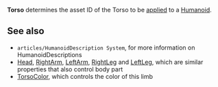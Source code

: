 **Torso** determines the asset ID of the Torso to be [applied](https://developer.roblox.com/en-us/api-reference/function/Humanoid/ApplyDescription) to a [Humanoid](https://developer.roblox.com/en-us/api-reference/class/Humanoid).

See also
--------

*   `articles/HumanoidDescription System`, for more information on HumanoidDescriptions
*   [Head](https://developer.roblox.com/en-us/api-reference/property/HumanoidDescription/Head), [RightArm](https://developer.roblox.com/en-us/api-reference/property/HumanoidDescription/RightArm), [LeftArm](https://developer.roblox.com/en-us/api-reference/property/HumanoidDescription/LeftArm), [RightLeg](https://developer.roblox.com/en-us/api-reference/property/HumanoidDescription/RightLeg) and [LeftLeg](https://developer.roblox.com/en-us/api-reference/property/HumanoidDescription/LeftLeg), which are similar properties that also control body part
*   [TorsoColor](https://developer.roblox.com/en-us/api-reference/property/HumanoidDescription/TorsoColor), which controls the color of this limb